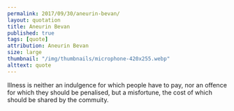 ```yaml
---
permalink: 2017/09/30/aneurin-bevan/
layout: quotation
title: Aneurin Bevan
published: true
tags: [quote]
attribution: Aneurin Bevan
size: large
thumbnail: "/img/thumbnails/microphone-420x255.webp"
alttext: quote
---
```


Illness is neither an indulgence for which people have to pay,
nor an offence for which they should be penalised, but a
misfortune, the cost of which should be shared by the commuity.

